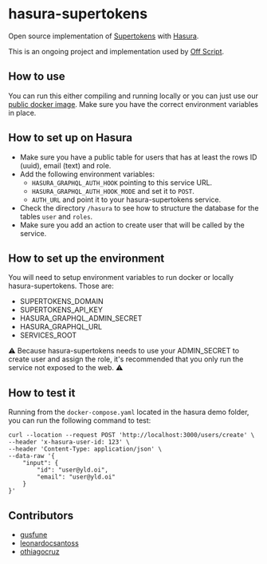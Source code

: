 # hasura-supertokens

Open source implementation of [Supertokens](https://supertokens.io/) with [Hasura](https://hasura.io/).

This is an ongoing project and implementation used by [Off Script](https://offscript.io).

## How to use

You can run this either compiling and running locally or you can just use our [public docker image](https://hub.docker.com/r/offscript/hasura-supertokens).
Make sure you have the correct environment variables in place.

## How to set up on Hasura

- Make sure you have a public table for users that has at least the rows ID (uuid), email (text) and role.
- Add the following environment variables:
  - `HASURA_GRAPHQL_AUTH_HOOK` pointing to this service URL.
  - `HASURA_GRAPHQL_AUTH_HOOK_MODE` and set it to `POST`.
  - `AUTH_URL` and point it to your hasura-supertokens service.
- Check the directory `/hasura` to see how to structure the database for the tables `user` and `roles`.
- Make sure you add an action to create user that will be called by the service.

## How to set up the environment

You will need to setup environment variables to run docker or locally hasura-supertokens. Those are:

- SUPERTOKENS_DOMAIN
- SUPERTOKENS_API_KEY
- HASURA_GRAPHQL_ADMIN_SECRET
- HASURA_GRAPHQL_URL
- SERVICES_ROOT

⚠️ Because hasura-supertokens needs to use your ADMIN_SECRET to create user and assign the role, it's recommended that you only run the service not exposed to the web. ⚠️

## How to test it

Running from the `docker-compose.yaml` located in the hasura demo folder, you can run the following command to test:

```curl
curl --location --request POST 'http://localhost:3000/users/create' \
--header 'x-hasura-user-id: 123' \
--header 'Content-Type: application/json' \
--data-raw '{
    "input": {
        "id": "user@yld.oi",
        "email": "user@yld.oi"
    }
}'
```

## Contributors

- [gusfune](https://github.com/gusfune)
- [leonardocsantoss](https://github.com/leonardocsantoss)
- [othiagocruz](https://github.com/othiagocruz)
